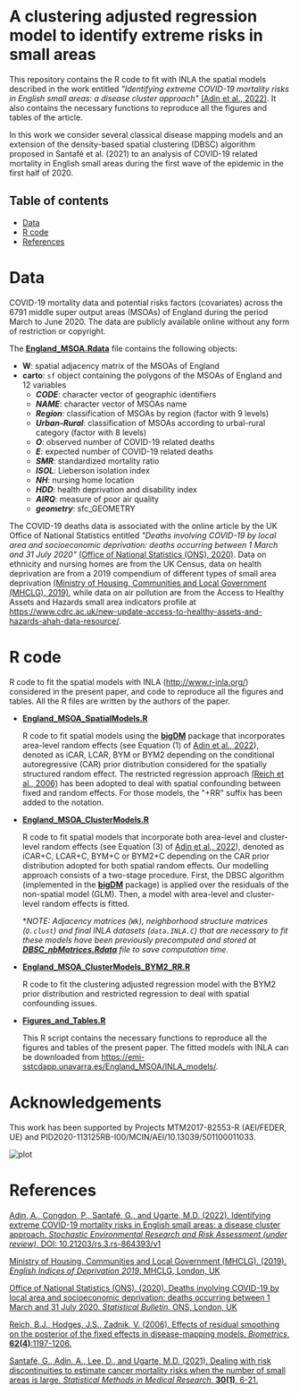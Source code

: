 # A clustering adjusted regression model to identify extreme risks in small areas
This repository contains the R code to fit with INLA the spatial models described in the work entitled _"Identifying extreme COVID-19 mortality risks in English small areas: a disease cluster approach"_ [(Adin et al., 2022)](https://doi.org/10.21203/rs.3.rs-864393/v1). It also contains the necessary functions to reproduce all the figures and tables of the article.

In this work we consider several classical disease mapping models and an extension of the density-based spatial clustering (DBSC) algorithm proposed in Santafé et al. (2021) to an analysis of COVID-19 related mortality in English small areas during the first wave of the epidemic in the first half of 2020. 


## Table of contents

- [Data](#Data)
- [R code](#R-code)
- [References](#References)


# Data
COVID-19 mortality data and potential risks factors (covariates) across the 6791 middle super output areas (MSOAs) of England during the period March to June 2020. The data are publicly available online without any form of restriction or copyright.

The [**England_MSOA.Rdata**](https://github.com/spatialstatisticsupna/DBSC_RR_article/blob/master/data/England_MSOA.Rdata) file contains the following objects:
  - **W**: spatial adjacency matrix of the MSOAs of England
  - **carto**: `sf` object containing the polygons of the MSOAs of England and 12 variables
    - **_CODE_**: character vector of geographic identifiers
    - **_NAME_**: character vector of MSOAs name
    - **_Region_**: classification of MSOAs by region (factor with 9 levels)
    - **_Urban-Rural_**: classification of MSOAs according to urbal-rural category (factor with 8 levels)
    - **_O_**: observed number of COVID-19 related deaths
    - **_E_**: expected number of COVID-19 related deaths
    - **_SMR_**: standardized mortality ratio
    - **_ISOL_**: Lieberson isolation index
    - **_NH_**: nursing home location
    - **_HDD_**: health deprivation and disability index
    - **_AIRQ_**: measure of poor air quality
    - **_geometry_**: sfc_GEOMETRY
  

The COVID-19 deaths data is associated with the online article by the UK Office of National Statistics entitled _"Deaths involving COVID-19 by local area and socioeconomic deprivation: deaths occurring between 1 March and 31 July 2020"_ [(Office of National Statistics (ONS), 2020)](https://backup.ons.gov.uk/wp-content/uploads/sites/3/2020/08/Deaths-involving-COVID-19-by-local-area-and-socioeconomic-deprivation-deaths-occurring-between-1-March-and-31-.pdf). Data on ethnicity and nursing homes are from the UK Census, data on health deprivation are from a 2019 compendium of different types of small area deprivation [(Ministry of Housing, Communities and Local Government (MHCLG), 2019)](https://dera.ioe.ac.uk/34259/1/IoD2019_Technical_Report.pdf), while data on air pollution are from the Access to Healthy Assets and Hazards small area indicators profile at https://www.cdrc.ac.uk/new-update-access-to-healthy-assets-and-hazards-ahah-data-resource/.


# R code
R code to fit the spatial models with INLA (http://www.r-inla.org/) considered in the present paper, and code to reproduce all the figures and tables. All the R files are written by the authors of the paper.

- [**England_MSOA_SpatialModels.R**](https://github.com/spatialstatisticsupna/DBSC_RR_article/blob/master/R/England_MSOA_SpatialModels.R)

  R code to fit spatial models using the [**bigDM**](https://github.com/spatialstatisticsupna/bigDM) package that incorporates area-level random effects (see Equation (1) of [Adin et al., 2022](https://doi.org/10.21203/rs.3.rs-864393/v1)), denoted as iCAR, LCAR, BYM or BYM2 depending on the conditional autoregressive (CAR) prior distribution considered for the spatially structured random effect. The restricted regression approach [(Reich et al., 2006)](https://doi.org/10.1111/j.1541-0420.2006.00617.x) has been adopted to deal with spatial confounding between fixed and random effects. For those models, the "+RR" suffix has been added to the notation.

- [**England_MSOA_ClusterModels.R**](https://github.com/spatialstatisticsupna/DBSC_RR_article/blob/master/R/England_MSOA_ClusterModels.R)

  R code to fit spatial models that incorporate both area-level and cluster-level random effects (see Equation (3) of [Adin et al., 2022](https://doi.org/10.21203/rs.3.rs-864393/v1)), denoted as iCAR+C, LCAR+C, BYM+C or BYM2+C depending on the CAR prior distribution adopted for both spatial random effects. Our modelling approach consists of a two-stage procedure. First, the DBSC algorithm (implemented in the [**bigDM**](https://github.com/spatialstatisticsupna/bigDM) package) is applied over the residuals of the non-spatial model (GLM). Then, a model with area-level and cluster-level random effects is fitted.
  
  *_NOTE: Adjacency matrices (`Wk`), neighborhood structure matrices (`Q.clust`) and final INLA datasets (`data.INLA.C`) that are necessary to fit these models have been previously precomputed and stored at [**DBSC_nbMatrices.Rdata**](https://github.com/spatialstatisticsupna/DBSC_RR_article/blob/master/R/DBSC_nbMatrices.Rdata) file to save computation time._

- [**England_MSOA_ClusterModels_BYM2_RR.R**](https://github.com/spatialstatisticsupna/DBSC_RR_article/blob/master/R/England_MSOA_ClusterModels_BYM2_RR.R)
  
  R code to fit the clustering adjusted regression model with the BYM2 prior distribution and restricted regression to deal with spatial confounding issues.

- [**Figures_and_Tables.R**](https://github.com/spatialstatisticsupna/DBSC_RR_article/blob/master/R/Figures_and_Tables.R)
  
  This R script contains the necessary functions to reproduce all the figures and tables of the present paper. The fitted models with INLA can be downloaded from https://emi-sstcdapp.unavarra.es/England_MSOA/INLA_models/.
  
  
# Acknowledgements
This work has been supported by Projects MTM2017-82553-R (AEI/FEDER, UE) and PID2020-113125RB-I00/MCIN/AEI/10.13039/501100011033. 

![plot](https://github.com/spatialstatisticsupna/bigDM/blob/master/micin-aei.jpg)


# References
[Adin, A., Congdon, P., Santafé, G., and Ugarte, M.D. (2022). Identifying extreme COVID-19 mortality risks in English small areas: a disease cluster approach. _Stochastic Environmental Research and Risk Assessment (under review)_. DOI: 10.21203/rs.3.rs-864393/v1](https://www.researchsquare.com/article/rs-864393/v1)

[Ministry of Housing, Communities and Local Government (MHCLG). (2019). _English Indices of Deprivation 2019_. MHCLG, London, UK](https://dera.ioe.ac.uk/34259/1/IoD2019_Technical_Report.pdf)

[Office of National Statistics (ONS). (2020). Deaths involving COVID-19 by local area and socioeconomic deprivation: deaths occurring between 1 March and 31 July 2020. _Statistical Bulletin_. ONS, London, UK](https://backup.ons.gov.uk/wp-content/uploads/sites/3/2020/08/Deaths-involving-COVID-19-by-local-area-and-socioeconomic-deprivation-deaths-occurring-between-1-March-and-31-.pdf)

[Reich, B.J., Hodges, J.S., Zadnik, V. (2006). Effects of residual smoothing on the posterior of the fixed effects in disease-mapping models. _Biometrics_, **62(4)**:1197-1206.](https://doi.org/10.1111/j.1541-0420.2006.00617.x)

[Santafé, G., Adin, A., Lee, D., and Ugarte, M.D. (2021). Dealing with risk discontinuities to estimate cancer mortality risks when the number of small areas is large. _Statistical Methods in Medical Research_, __30(1)__, 6-21.](https://doi.org/10.1177/0962280220946502) 
